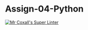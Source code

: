 # Assign-04-Python
[![Mr Coxall's Super Linter](https://github.com/LiaD/Assign-04-Python/workflows/Mr%20Coxall's%20Super%20Linter/badge.svg)](https://github.com/LiaD/Assign-04-Python>/actions/)
